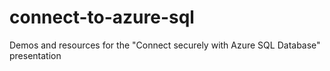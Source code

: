 # connect-to-azure-sql
 Demos and resources for the "Connect securely with Azure SQL Database" presentation
